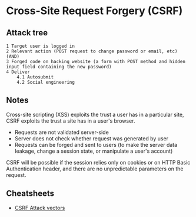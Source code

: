 # Cross-Site Request Forgery (CSRF)

## Attack tree

```text
1 Target user is logged in
2 Relevant action (POST request to change password or email, etc) (AND)
3 Forged code on hacking website (a form with POST method and hidden input field containing the new password)
4 Deliver 
    4.1 Autosubmit
    4.2 Social engineering
```

## Notes

Cross-site scripting (XSS) exploits the trust a user has in a particular site, CSRF exploits the trust a site has in a 
user's browser.

* Requests are not validated server-side
* Server does not check whether request was generated by user
* Requests can be forged and sent to users (to make the server data leakage, change a session state, or manipulate a user's account)

CSRF will be possible if the session relies only on cookies or on HTTP Basic Authentication header, and there are no 
unpredictable parameters on the request.

## Cheatsheets

* [CSRF Attack vectors](cheatsheets:docs/application/csrf)